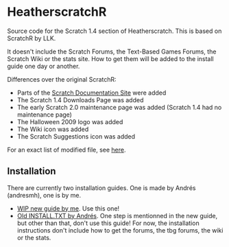 # HeatherscratchR
Source code for the Scratch 1.4 section of Heatherscratch. This is based on ScratchR by LLK.

It doesn't include the Scratch Forums, the Text-Based Games Forums, the Scratch Wiki or the stats site. How to get them will be added to the install guide one day or another.

Differences over the original ScratchR:
- Parts of the [Scratch Documentation Site](https://web.archive.org/web/20110411054144/http://info.scratch.mit.edu/) were added
- The Scratch 1.4 Downloads Page was added
- The early Scratch 2.0 maintenance page was added (Scratch 1.4 had no maintenance page)
- The Halloween 2009 logo was added
- The Wiki icon was added
- The Scratch Suggestions icon was added

For an exact list of modified file, see [here](https://github.com/heathercat123/HeatherscratchR/compare/cd6146e..master).

## Installation
There are currently two installation guides. One is made by Andrés (andresmh), one is by me.
- [WIP new guide by me](https://github.com/heathercat123/HeatherscratchR/blob/master/how%20to%20scratchr.txt). Use this one!
- [Old INSTALL.TXT by Andrés](https://github.com/heathercat123/HeatherscratchR/blob/master/INSTALL.txt). One step is mentionned in the new guide, but other than that, don't use this guide!
For now, the installation instructions don't include how to get the forums, the tbg forums, the wiki or the stats.